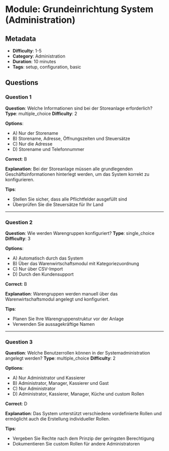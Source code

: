 # Module: Grundeinrichtung System (Administration)

## Metadata
- **Difficulty**: 1-5
- **Category**: Administration
- **Duration**: 10 minutes
- **Tags**: setup, configuration, basic

## Questions

### Question 1
**Question**: Welche Informationen sind bei der Storeanlage erforderlich?
**Type**: multiple_choice
**Difficulty**: 2

**Options**:
- A) Nur der Storename
- B) Storename, Adresse, Öffnungszeiten und Steuersätze
- C) Nur die Adresse
- D) Storename und Telefonnummer

**Correct**: B

**Explanation**: Bei der Storeanlage müssen alle grundlegenden Geschäftsinformationen hinterlegt werden, um das System korrekt zu konfigurieren.

**Tips**: 
- Stellen Sie sicher, dass alle Pflichtfelder ausgefüllt sind
- Überprüfen Sie die Steuersätze für Ihr Land

---

### Question 2
**Question**: Wie werden Warengruppen konfiguriert?
**Type**: single_choice
**Difficulty**: 3

**Options**:
- A) Automatisch durch das System
- B) Über das Warenwirtschaftsmodul mit Kategoriezuordnung
- C) Nur über CSV-Import
- D) Durch den Kundensupport

**Correct**: B

**Explanation**: Warengruppen werden manuell über das Warenwirtschaftsmodul angelegt und konfiguriert.

**Tips**:
- Planen Sie Ihre Warengruppenstruktur vor der Anlage
- Verwenden Sie aussagekräftige Namen

---

### Question 3
**Question**: Welche Benutzerrollen können in der Systemadministration angelegt werden?
**Type**: multiple_choice
**Difficulty**: 2

**Options**:
- A) Nur Administrator und Kassierer
- B) Administrator, Manager, Kassierer und Gast
- C) Nur Administrator
- D) Administrator, Kassierer, Manager, Küche und custom Rollen

**Correct**: D

**Explanation**: Das System unterstützt verschiedene vordefinierte Rollen und ermöglicht auch die Erstellung individueller Rollen.

**Tips**:
- Vergeben Sie Rechte nach dem Prinzip der geringsten Berechtigung
- Dokumentieren Sie custom Rollen für andere Administratoren